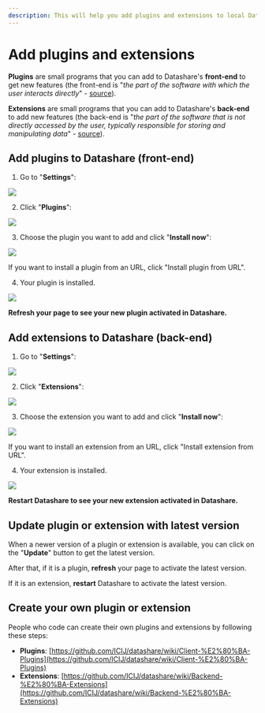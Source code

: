 ```yaml
---
description: This will help you add plugins and extensions to local Datashare.
---
```


# Add plugins and extensions

**Plugins** are small programs that you can add to Datashare's **front-end** to get new features \(the front-end is "_the part of the software with which the user interacts directly_" - [source](https://languages.oup.com/)\).

**Extensions** are small programs that you can add to Datashare's **back-end** to add new features \(the back-end is "_the part of the software that is not directly accessed by the user, typically responsible for storing and manipulating data_" - [source](https://languages.oup.com/)\).

## Add plugins to Datashare \(front-end\)

 1. Go to "**Settings**":

![](../.gitbook/assets/screenshot-2020-11-25-at-09.56.51.png)

 2. Click "**Plugins**":

![](../.gitbook/assets/screenshot-2020-11-25-at-09.58.12.png)

 3. Choose the plugin you want to add and click "**Install now**":

![](../.gitbook/assets/screenshot-2020-11-25-at-09.59.25.png)

If you want to install a plugin from an URL, click "Install plugin from URL".

  4. Your plugin is installed. 

![](../.gitbook/assets/screenshot-2020-11-25-at-10.00.16.png)

**Refresh your page to see your new plugin activated in Datashare.**

## Add **extensions** to Datashare \(back-end\)

1. Go to "**Settings**":

![](../.gitbook/assets/screenshot-2020-11-25-at-09.56.51.png)

 2. Click "**Extensions**":

![](../.gitbook/assets/screenshot-2020-11-25-at-10.03.09.png)

 3. Choose the extension you want to add and click "**Install now**":

![](../.gitbook/assets/screenshot-2020-11-25-at-10.04.52.png)

If you want to install an extension from an URL, click "Install extension from URL".

  4. Your extension is installed. 

![](../.gitbook/assets/screenshot-2020-11-25-at-10.06.03.png)

**Restart Datashare to see your new extension activated in Datashare.**

## Update plugin or extension with latest version

When a newer version of a plugin or extension is available, you can click on the "**Update**" button to get the latest version. 

After that, if it is a plugin, **refresh** your page to activate the latest version. 

If it is an extension, **restart** Datashare to activate the latest version.

## Create your own plugin or extension

People who code can create their own plugins and extensions by following these steps:

* **Plugins**: [https://github.com/ICIJ/datashare/wiki/Client-%E2%80%BA-Plugins](https://github.com/ICIJ/datashare/wiki/Client-%E2%80%BA-Plugins)
* **Extensions**: [https://github.com/ICIJ/datashare/wiki/Backend-%E2%80%BA-Extensions](https://github.com/ICIJ/datashare/wiki/Backend-%E2%80%BA-Extensions)



